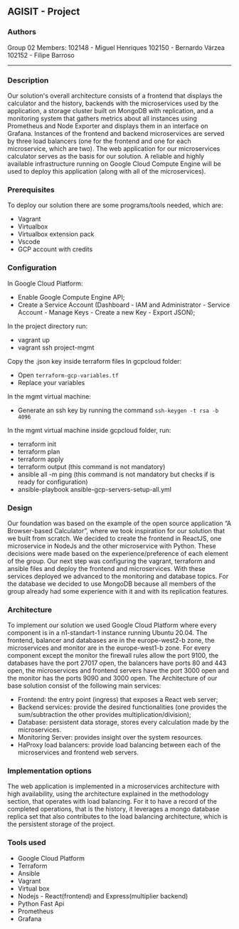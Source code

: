 ## AGISIT - Project

### Authors
Group 02
Members:
102148 - Miguel Henriques
102150 - Bernardo Várzea
102152 - Filipe Barroso

***

### Description
Our solution's overall architecture consists of a frontend that displays the calculator and the history, backends with the microservices used by the application, a storage cluster built on MongoDB with replication, and a monitoring system that gathers metrics about all instances using Prometheus and Node Exporter and displays them in an interface on Grafana. Instances of the frontend and backend microservices are served by three load balancers (one for the frontend and one for each microservice, which are two).
The web application for our microservices calculator serves as the basis for our solution. A reliable and highly available infrastructure running on Google Cloud Compute Engine will be used to deploy this application (along with all of the microservices).


### Prerequisites
To deploy our solution there are some programs/tools needed, which are:
- Vagrant
- Virtualbox
- Virtualbox extension pack
- Vscode
- GCP account with credits


### Configuration
In Google Cloud Platform:
- Enable Google Compute Engine API;
- Create a Service Account (Dashboard - IAM and Administrator - Service Account - Manage Keys - Create a new Key - Export JSON);

In the project directory run:
- vagrant up
- vagrant ssh project-mgmt

Copy the .json key inside terraform files
In gcpcloud folder:
- Open `terraform-gcp-variables.tf`
- Replace your variables

In the mgmt virtual machine:
- Generate an ssh key by running the command `ssh-keygen -t rsa -b 4096`

In the mgmt virtual machine inside gcpcloud folder, run:
- terraform init
- terraform plan
- terraform apply
- terraform output (this command is not mandatory)
- ansible all -m ping (this command is not mandatory but checks if is ready for configuration)
- ansible-playbook ansible-gcp-servers-setup-all.yml 

### Design

Our foundation was based on the example of the open source application “A Browser-based Calculator”, where we took inspiration for our solution that we built from scratch.
We decided to create the frontend in ReactJS, one microservice in NodeJs and the other microservice with Python. These decisions were made based on the experience/preference of each element of the group.
Our next step was configuring the vagrant, terraform and ansible files and deploy the frontend and microservices.
With these services deployed we advanced to the monitoring and database topics. For the database we decided to use MongoDB because all members of the group already had some experience with it and with its replication features.

### Architecture
To implement our solution we used Google Cloud Platform where every component is in a n1-standart-1 instance running Ubuntu 20.04. 
The frontend, balancer and databases are in the europe-west2-b zone, the microservices and monitor are in the europe-west1-b zone.
For every component except the monitor the firewall rules allow the port 9100, the databases have the port 27017 open, the balancers have ports 80 and 443 open, the microservices and frontend servers have the port 3000 open and the monitor has the ports 9090 and 3000 open.
The Architecture of our base solution consist of the following main services:
- Frontend: the entry point (ingress) that exposes a React web server;
- Backend services: provide the desired functionalities (one provides the sum/subtraction the other provides multiplication/division);
- Database: persistent data storage, stores every calculation made by the microservices.
- Monitoring Server: provides insight over the system resources.
- HaProxy load balancers: provide load balancing between each of the microservices and frontend web servers.


### Implementation options

The web application is implemented in a microservices architecture with high availability, using the architecture explained in the methodology section, that operates with load balancing. For it to have a record of the completed operations, that is the history, it leverages a mongo database replica set that also contributes to the load balancing architecture, which is the persistent storage of the project.

### Tools used

- Google Cloud Platform
- Terraform
- Ansible
- Vagrant
- Virtual box
- Nodejs - React(frontend) and Express(multiplier backend)
- Python Fast Api
- Prometheus
- Grafana
